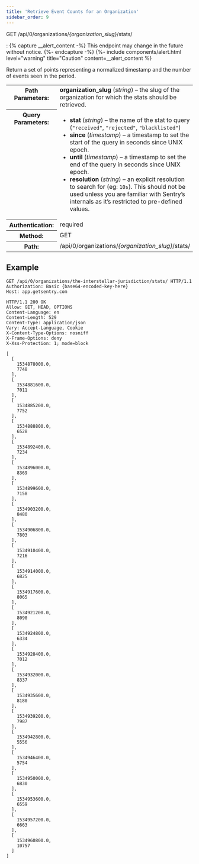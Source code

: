 ```yaml
---
title: 'Retrieve Event Counts for an Organization'
sidebar_order: 9
---
```


GET /api/0/organizations/_{organization_slug}_/stats/

: {% capture __alert_content -%}
  This endpoint may change in the future without notice.
  {%- endcapture -%}
  {%- include components/alert.html
    level="warning"
    title="Caution"
    content=__alert_content
  %}

  Return a set of points representing a normalized timestamp and the number of events seen in the period.

  <table class="table"><tbody valign="top"><tr><th>Path Parameters:</th><td><strong>organization_slug</strong> (<em>string</em>) – the slug of the organization for which the stats should be retrieved.</td></tr><tr><th>Query Parameters:</th><td><ul><li><strong>stat</strong> (<em>string</em>) – the name of the stat to query (<code class="docutils literal">"received"</code>, <code class="docutils literal">"rejected"</code>, <code class="docutils literal">"blacklisted"</code>)</li><li><strong>since</strong> (<em>timestamp</em>) – a timestamp to set the start of the query in seconds since UNIX epoch.</li><li><strong>until</strong> (<em>timestamp</em>) – a timestamp to set the end of the query in seconds since UNIX epoch.</li><li><strong>resolution</strong> (<em>string</em>) – an explicit resolution to search for (eg: <code class="docutils literal">10s</code>). This should not be used unless you are familiar with Sentry’s internals as it’s restricted to pre-defined values.</li></ul></td></tr><tr><th>Authentication:</th><td>required</td></tr><tr><th>Method:</th><td>GET</td></tr><tr><th>Path:</th><td>/api/0/organizations/<em>{organization_slug}</em>/stats/</td></tr></tbody></table>

## Example

```http
GET /api/0/organizations/the-interstellar-jurisdiction/stats/ HTTP/1.1
Authorization: Basic {base64-encoded-key-here}
Host: app.getsentry.com
```

```http
HTTP/1.1 200 OK
Allow: GET, HEAD, OPTIONS
Content-Language: en
Content-Length: 529
Content-Type: application/json
Vary: Accept-Language, Cookie
X-Content-Type-Options: nosniff
X-Frame-Options: deny
X-Xss-Protection: 1; mode=block

[
  [
    1534878000.0,
    7748
  ],
  [
    1534881600.0,
    7011
  ],
  [
    1534885200.0,
    7752
  ],
  [
    1534888800.0,
    6528
  ],
  [
    1534892400.0,
    7234
  ],
  [
    1534896000.0,
    8369
  ],
  [
    1534899600.0,
    7158
  ],
  [
    1534903200.0,
    8480
  ],
  [
    1534906800.0,
    7803
  ],
  [
    1534910400.0,
    7216
  ],
  [
    1534914000.0,
    6825
  ],
  [
    1534917600.0,
    8065
  ],
  [
    1534921200.0,
    8090
  ],
  [
    1534924800.0,
    6334
  ],
  [
    1534928400.0,
    7012
  ],
  [
    1534932000.0,
    8337
  ],
  [
    1534935600.0,
    8180
  ],
  [
    1534939200.0,
    7987
  ],
  [
    1534942800.0,
    5556
  ],
  [
    1534946400.0,
    5754
  ],
  [
    1534950000.0,
    6830
  ],
  [
    1534953600.0,
    6559
  ],
  [
    1534957200.0,
    6663
  ],
  [
    1534960800.0,
    10757
  ]
]
```
